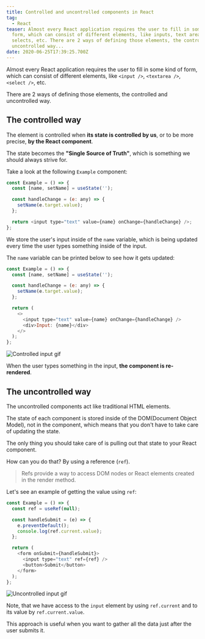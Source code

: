 ```yaml
---
title: Controlled and uncontrolled components in React
tag:
  - React
teaser: Almost every React application requires the user to fill in some kind of
  form, which can consist of different elements, like inputs, text areas,
  selects, etc. There are 2 ways of defining those elements, the controlled and
  uncontrolled way...
date: 2020-06-25T17:39:25.700Z
---
```

Almost every React application requires the user to fill in some kind of form, which can consist of different elements, like `<input />`, `<textarea />`, `<select />`, etc. 

There are 2 ways of defining those elements, the controlled and uncontrolled way.

## The controlled way

The element is controlled when **its state is controlled by us**, or to be more precise, **by the React component**.

The state becomes the **"Single Source of Truth"**, which is something we should always strive for.

Take a look at the following `Example` component:

```javascript
const Example = () => {
  const [name, setName] = useState('');

  const handleChange = (e: any) => {
    setName(e.target.value);
  };

  return <input type="text" value={name} onChange={handleChange} />;
};
```

We store the user's input inside of the `name` variable, which is being updated every time the user types something inside of the input.

The `name` variable can be printed below to see how it gets updated:

```javascript
const Example = () => {
  const [name, setName] = useState('');

  const handleChange = (e: any) => {
    setName(e.target.value);
  };

  return (
    <>
      <input type="text" value={name} onChange={handleChange} />
      <div>Input: {name}</div>
    </>
  );
};
```

![Controlled input gif](/img/controlled-input.gif "Controlled input gif")

When the user types something in the input, **the component is re-rendered**. 

## The uncontrolled way

The uncontrolled components act like traditional HTML elements.

The state of each component is stored inside of the DOM(Document Object Model), not in the component, which means that you don't have to take care of updating the state.

The only thing you should take care of is pulling out that state to your React component.

How can you do that? By using a reference (`ref`).

> Refs provide a way to access DOM nodes or React elements created in the render method.

Let's see an example of getting the value using `ref`:

```javascript
const Example = () => {
  const ref = useRef(null);

  const handleSubmit = (e) => {
    e.preventDefault();
    console.log(ref.current.value);
  };

  return (
    <form onSubmit={handleSubmit}>
      <input type="text" ref={ref} />
      <button>Submit</button>
    </form>
  );
};
```

![Uncontrolled input gif](/img/uncontrolled-input.gif "Uncontrolled input git")

Note, that we have access to the `input` element by using `ref.current` and to its value by `ref.current.value`.

This approach is useful when you want to gather all the data just after the user submits it.